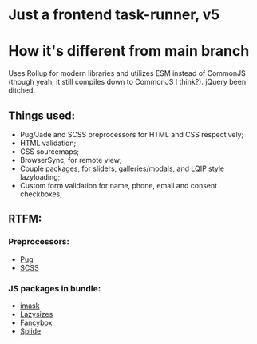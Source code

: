 # Just a frontend task-runner, v5

# How it's different from main branch
Uses Rollup for modern libraries and utilizes ESM instead of CommonJS (though yeah, it still compiles down to CommonJS I think?). 
jQuery been ditched.

## Things used:
+ Pug/Jade and SCSS preprocessors for HTML and CSS respectively;
+ HTML validation;
+ CSS sourcemaps;
+ BrowserSync, for remote view;
+ Couple packages, for sliders, galleries/modals, and LQIP style lazyloading;
+ Custom form validation for name, phone, email and consent checkboxes;

## RTFM:
### Preprocessors:
+ [Pug](https://pugjs.org/api/getting-started.html)
+ [SCSS](https://sass-lang.com/documentation/syntax/)
### JS packages in bundle:
+ [imask](https://imask.js.org/)
+ [Lazysizes](https://afarkas.github.io/lazysizes/index.html)
+ [Fancybox](https://fancyapps.com/fancybox/)
+ [Splide](https://splidejs.com/)